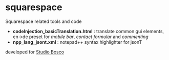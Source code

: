 # squarespace


Squarespace related tools and code

- **codeInjection_basicTranslation.html** : translate common gui elements, en->de preset for *mobile bar*, *contact formular* and *commenting*
- **npp_lang_jsont.xml** : notepad++ syntax highlighter for jsonT

developed for [Studio Bosco](studiobosco.de)